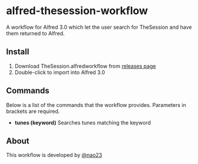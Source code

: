 # alfred-thesession-workflow
A workflow for Alfred 3.0 which let the user search for TheSession and have them returned to Alfred.

## Install
1. Download TheSession.alfredworkflow from [releases page](https://github.com/nao23/alfred-thesession-workflow/releases)
2. Double-click to import into Alfred 3.0

## Commands
Below is a list of the commands that the workflow provides. Parameters in brackets are required.
- **tunes (keyword)** Searches tunes matching the keyword

## About
This workflow is developed by [@nao23](https://github.com/nao23)
